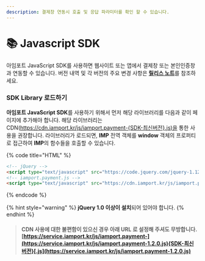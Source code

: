 ```yaml
---
description: 결제창 연동시 호출 및 응답 파라미터를 확인 할 수 있습니다.
---
```


# 📚 Javascript SDK

아임포트 JavaScript SDK를 사용하면 웹사이트 또는 앱에서 결제창 또는 본인인증창과 연동할 수 있습니다. 버전 내역 및 각 버전의 주요 변경 사항은 [**릴리스 노트**](sdk-release-note.md)를 참조하세요.

### SDK Library 로드하기 <a href="#sdk-library" id="sdk-library"></a>

**아임포트 JavaScript SDK**를 사용하기 위해서 먼저 해당 라이브러리를 다음과 같이 페이지에 추가해야 합니다. 해당 라이브러리는 CDN([https://cdn.iamport.kr/js/iamport.payment-{SDK-최신버전}.js)을](https://cdn.iamport.kr/js/iamport.payment-%7BSDK-%EC%B5%9C%EC%8B%A0%EB%B2%84%EC%A0%84%7D.js\)%EC%9D%84) 통한 사용을 권장합니다. 라이브러리가 로드되면, **IMP** 전역 객체를 **window** 객체의 프로퍼티로 접근하여 **IMP**의 함수들을 호출할 수 있습니다.

{% code title="HTML" %}
```html
<!-- jQuery -->
<script type="text/javascript" src="https://code.jquery.com/jquery-1.12.4.min.js" ></script>
<!-- iamport.payment.js -->
<script type="text/javascript" src="https://cdn.iamport.kr/js/iamport.payment-{SDK-최신버전}.js"></script>
```
{% endcode %}

{% hint style="warning" %}
**jQuery 1.0 이상이 설치**되어 있어야 합니다.
{% endhint %}

> #### **CDN** 사용에 대한 불편함이 있으신 경우 아래 URL 로 설정해 주셔도 무방합니다. [https://service.iamport.kr/js/iamport.payment-](https://service.iamport.kr/js/iamport.payment-1.2.0.js){SDK-최신버전}[.js](https://service.iamport.kr/js/iamport.payment-1.2.0.js)
